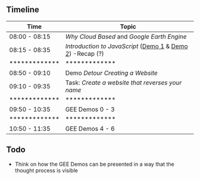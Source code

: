 

## Timeline

| Time          | Topic                                                                                           |
|---------------|---------------------------------------                                                          |
| 08:00 - 08:15 | *Why Cloud Based* and *Google Earth Engine*   |
| 08:15 - 08:35 | *Introduction to JavaScript* ([Demo 1](01-browser-console.md) & [Demo 2](02-basic-html-script.md)) -Recap (?) |
| ************* | *************  |
| 08:50 - 09:10 | Demo *Detour Creating a Website* |
| 09:10 - 09:35 | Task: *Create a website that reverses your name* |
| ************* | *************  |
| 09:50 - 10:35 | GEE Demos 0 - 3
| ************* | *************  |
| 10:50 - 11:35 | GEE Demos 4 - 6



## Todo

- Think on how the GEE Demos can be presented in a way that the thought process is visible
